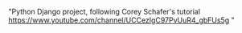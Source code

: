 "Python Django project, following Corey Schafer's tutorial
https://www.youtube.com/channel/UCCezIgC97PvUuR4_gbFUs5g
"
